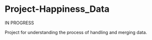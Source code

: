 # Project-Happiness_Data

IN PROGRESS

Project for understanding the process of handling and merging data.